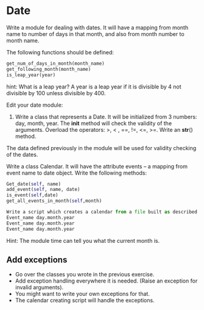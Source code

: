 ﻿# Date

Write a module for dealing with dates.
It will have a mapping from month name to number of days in that month, and also from month number to month name.

The following functions should be defined:

```python
get_num_of_days_in_month(month_name)
get_following_month(month_name)
is_leap_year(year)
```

hint:
What is a leap year?
A year is a leap year if it is divisible by 4 not divisible by 100 unless divisible by 400.

Edit your date module:
1. Write a class that represents a Date.
It will be initialized from 3 numbers: day, month, year. The __init__ method will check the validity of the arguments.
Overload the operators: >, < , ==, !=, <=, >=.
	Write an __str__() method.

The data defined previously in the module will be used for validity checking of the dates.

Write a class Calendar.
It will have the attribute events – a mapping from event name to date object.
Write the following methods:

```python
Get_date(self, name)
add_event(self, name, date)
is_event(self,date)
get_all_events_in_month(self,month)

Write a script which creates a calendar from a file built as described below :
Event_name day.month.year
Event_name day.month.year
Event_name day.month.year
```

Hint: The module time can tell you what the current month is.

## Add exceptions

* Go over the classes you wrote in the previous exercise.
* Add exception handling everywhere it is needed. (Raise an exception for invalid arguments).
* You might want to write your own exceptions for that.
* The calendar creating script will handle the exceptions.

